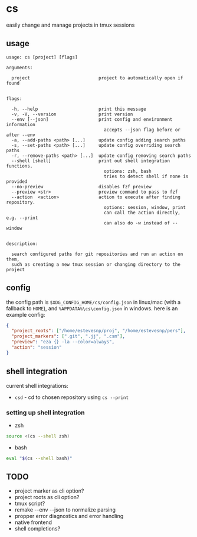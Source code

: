 # cs

easily change and manage projects in tmux sessions

## usage

```
usage: cs [project] [flags]

arguments:

  project                          project to automatically open if found


flags:

  -h, --help                       print this message
  -v, -V, --version                print version
  --env [--json]                   print config and environment information
                                     accepts --json flag before or after --env
  -a, --add-paths <path> [...]     update config adding search paths
  -s, --set-paths <path> [...]     update config overriding search paths
  -r, --remove-paths <path> [...]  update config removing search paths
  --shell [shell]                  print out shell integration functions.
                                     options: zsh, bash
                                     tries to detect shell if none is provided
  --no-preview                     disables fzf preview
  --preview <str>                  preview command to pass to fzf
  --action  <action>               action to execute after finding repository.
                                     options: session, window, print
                                     can call the action directly, e.g. --print
                                     can also do -w instead of --window


description:

  search configured paths for git repositories and run an action on them,
  such as creating a new tmux session or changing directory to the project
```

## config

the config path is `$XDG_CONFIG_HOME/cs/config.json` in linux/mac (with a fallback to `HOME`),
and `%APPDATA%\cs\config.json` in windows. here is an example config:

```json
{
  "project_roots": ["/home/estevesnp/proj", "/home/estevesnp/pers"],
  "project_markers": [".git", ".jj", ".csm"],
  "preview": "eza {} -la --color=always",
  "action": "session"
}
```

## shell integration

current shell integrations:

- `csd` - cd to chosen repository using `cs --print`

### setting up shell integration

- zsh

```zsh
source <(cs --shell zsh)
```

- bash

```bash
eval "$(cs --shell bash)"
```

## TODO

- project marker as cli option?
- project roots as cli option?
- tmux script?
- remake --env --json to normalize parsing
- propper error diagnostics and error handling
- native frontend
- shell completions?
